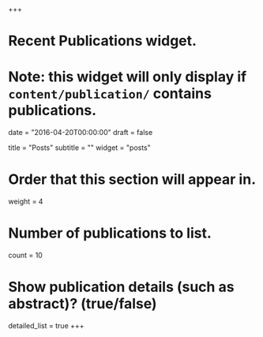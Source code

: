 +++
# Recent Publications widget.
# Note: this widget will only display if `content/publication/` contains publications.

date = "2016-04-20T00:00:00"
draft = false

title = "Posts"
subtitle = ""
widget = "posts"

# Order that this section will appear in.
weight = 4

# Number of publications to list.
count = 10

# Show publication details (such as abstract)? (true/false)
detailed_list = true
+++

